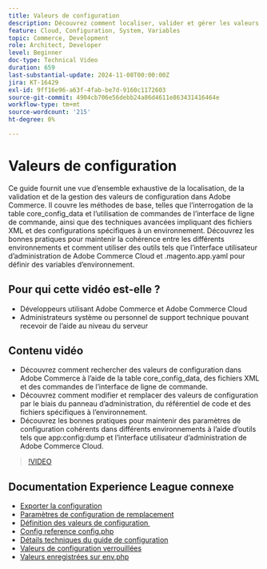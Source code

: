 ```yaml
---
title: Valeurs de configuration
description: Découvrez comment localiser, valider et gérer les valeurs de configuration dans Adobe Commerce à l’aide de core_config_data, de fichiers XML et des paramètres d’administration.
feature: Cloud, Configuration, System, Variables
topic: Commerce, Development
role: Architect, Developer
level: Beginner
doc-type: Technical Video
duration: 659
last-substantial-update: 2024-11-08T00:00:00Z
jira: KT-16429
exl-id: 9ff16e96-a63f-4fab-be7d-9160c1172603
source-git-commit: 4904cb706e56debb24a86d4611e863431416464e
workflow-type: tm+mt
source-wordcount: '215'
ht-degree: 0%

---
```


# Valeurs de configuration

Ce guide fournit une vue d’ensemble exhaustive de la localisation, de la validation et de la gestion des valeurs de configuration dans Adobe Commerce. Il couvre les méthodes de base, telles que l’interrogation de la table core_config_data et l’utilisation de commandes de l’interface de ligne de commande, ainsi que des techniques avancées impliquant des fichiers XML et des configurations spécifiques à un environnement. Découvrez les bonnes pratiques pour maintenir la cohérence entre les différents environnements et comment utiliser des outils tels que l’interface utilisateur d’administration de Adobe Commerce Cloud et .magento.app.yaml pour définir des variables d’environnement.

## Pour qui cette vidéo est-elle ?

- Développeurs utilisant Adobe Commerce et Adobe Commerce Cloud
- Administrateurs système ou personnel de support technique pouvant recevoir de l’aide au niveau du serveur

## Contenu vidéo

- Découvrez comment rechercher des valeurs de configuration dans Adobe Commerce à l’aide de la table core_config_data, des fichiers XML et des commandes de l’interface de ligne de commande.
- Découvrez comment modifier et remplacer des valeurs de configuration par le biais du panneau d’administration, du référentiel de code et des fichiers spécifiques à l’environnement.
- Découvrez les bonnes pratiques pour maintenir des paramètres de configuration cohérents dans différents environnements à l’aide d’outils tels que app:config:dump et l’interface utilisateur d’administration de Adobe Commerce Cloud.

>[!VIDEO](https://video.tv.adobe.com/v/3436458/?learn=on)

## Documentation Experience League connexe

- [Exporter la configuration](https://experienceleague.adobe.com/fr/docs/commerce-operations/configuration-guide/cli/configuration-management/export-configuration)
- [Paramètres de configuration de remplacement](https://experienceleague.adobe.com/fr/docs/commerce-operations/configuration-guide/paths/override-config-settings)
- [&#x200B; Définition des valeurs de configuration &#x200B;](https://experienceleague.adobe.com/fr/docs/commerce-operations/configuration-guide/cli/configuration-management/set-configuration-values)
- [Config reference config.php](https://experienceleague.adobe.com/fr/docs/commerce-operations/configuration-guide/files/config-reference-configphp)
- [Détails techniques du guide de configuration](https://experienceleague.adobe.com/fr/docs/commerce-operations/configuration-guide/deployment/technical-details)
- [Valeurs de configuration verrouillées](https://experienceleague.adobe.com/fr/docs/commerce-operations/configuration-guide/deployment/technical-details#:~:text=Configuration%20settings%20locked%20in%20the,php%20files)
- [Valeurs enregistrées sur env.php](https://experienceleague.adobe.com/fr/docs/commerce-knowledge-base/kb/troubleshooting/miscellaneous/locked-fields-in-magento-admin#:~:text=Cause,php%20)
